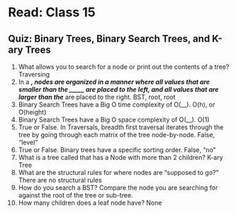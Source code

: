 # Read: Class 15

## Quiz: Binary Trees, Binary Search Trees, and K-ary Trees

1. What allows you to search for a node or print out the contents of a tree? Traversing  
2. In a _____, nodes are organized in a manner where all values that are smaller than the _____ are placed to the left, and all values that are larger than the_____ are placed to the right. BST, root, root  
3. Binary Search Trees have a Big O time complexity of O(__). O(h), or O(height)  
4. Binary Search Trees have a Big O space complexity of O(__).  O(1)  
5. True or False. In Traversals, breadth first traversal iterates through the tree by going through each matrix of the tree node-by-node. False, “level”  
6. True or False. Binary trees have a specific sorting order. False, “no”  
7. What is a tree called that has a Node with more than 2 children? K-ary Tree  
8. What are the structural rules for where nodes are “supposed to go?” There are no structural rules  
9. How do you search a BST? Compare the node you are searching for against the root of the tree or sub-tree.  
10. How many children does a leaf node have? None  
